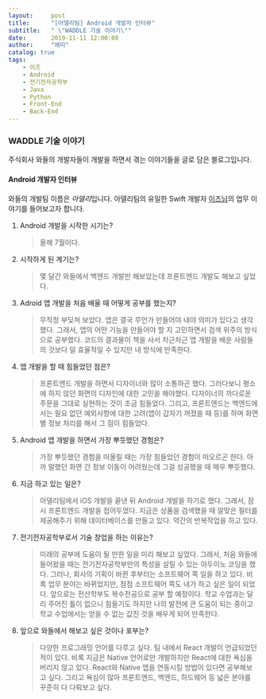```yaml
---
layout:     post
title:      "[아델리팀] Android 개발자 인터뷰"
subtitle:   " \"WADDLE 기술 이야기\""
date:       2019-11-11 12:00:00
author:     "예띠"
catalog: true
tags:
    - 이즈
    - Android
    - 전기전자공학부
    - Java
    - Python
    - Front-End
    - Back-End
---
```


### WADDLE 기술 이야기

주식회사 와들의 개발자들이 개발을 하면서 겪는 이야기들을 글로 담은 블로그입니다. 

#### Android 개발자 인터뷰
와들의 개발팀 이름은 *아델리*입니다. 아델리팀의 유일한 Swift 개발자 [이즈님](mailto:jungeun@waddlelab.com)의 업무 이야기를 들어보고자 합니다.  

1.	Android 개발을 시작한 시기는?
    > 올해 7월이다.

2.	시작하게 된 계기는?
    > 몇 달간 와들에서 백엔드 개발만 해보았는데 프론트엔드 개발도 해보고 싶었다.

3.	Adroid 앱 개발을 처음 배울 때 어떻게 공부를 했는지?
    > 무작정 부딪쳐 보았다. 앱은 결국 무언가 만들어야 내야 의미가 있다고 생각했다. 그래서, 앱의 어떤 기능을 만들어야 할 지 고민하면서 검색 위주의 방식으로 공부했다. 코드의 결과물이 책을 사서 차근차근 앱 개발을 배운 사람들의 것보다 덜 효율적일 수 있지만 내 방식에 만족한다.

4.	앱 개발을 할 때 힘들었던 점은?
    > 프론트엔드 개발을 하면서 디자이너와 많이 소통하곤 했다. 그러다보니 평소에 하지 않던 화면의 디자인에 대한 고민을 해야했다. 디자이너의 까다로운 주문을 그대로 실현하는 것이 조금 힘들었다. 그리고, 프론트엔드는 백엔드에서는 필요 없던 예외사항에 대한 고려(앱이 갑자기 꺼졌을 때 등)를 하며 화면 별 정보 처리를 해서 그 점이 힘들었다.

5. Android 앱 개발을 하면서 가장 뿌듯했던 경험은?
    > 가장 뿌듯했던 경험을 떠올릴 때는 가장 힘들었던 경험이 떠오르곤 한다. 아까 말했던 화면 간 정보 이동이 어려웠는데 그걸 성공했을 때 매우 뿌듯했다.

6.	지금 하고 있는 일은?
    > 아델리팀에서 iOS 개발을 끝낸 뒤 Android 개발을 하기로 했다. 그래서, 잠시 프론트엔드 개발을 접어두었다. 지금은 상품을 검색했을 때 알맞은 필터를 제공해주기 위해 데이터베이스를 만들고 있다. 약간의 반복작업을 하고 있다.

7.	전기전자공학부로서 기술 창업을 하는 이유는?
    > 미래의 공부에 도움이 될 만한 일을 미리 해보고 싶었다. 그래서, 처음 와들에 들어왔을 때는 전기전자공학부만의 특성을 살릴 수 있는 아두이노 코딩을 했다. 그러나, 회사의 기획이 바뀐 후부터는 소프트웨어 쪽 일을 하고 있다. 비록 업무 분야는 바뀌었지만, 점점 소프트웨어 쪽도 내가 하고 싶은 일이 되었다. 앞으로는 전산학부도 복수전공으로 공부 할 예정이다. 학교 수업과는 달리 주어진 틀이 없으니 힘들기도 하지만 나의 발전에 큰 도움이 되는 중이고 학교 수업에서는 얻을 수 없는 값진 것을 배우게 되어 만족한다.

8.	앞으로 와들에서 해보고 싶은 것이나 포부는?
    > 다양한 프로그래밍 언어를 다루고 싶다. 팀 내에서 React 개발이 언급되었던 적이 있다. 비록 지금은 Native 언어로만 개발하지만 React에 대한 욕심을 버리지 않고 있다. React와 Native 앱을 연동시킬 방법이 있다면 공부해보고 싶다. 그리고 욕심이 많아 프론트엔드, 백엔드, 하드웨어 등 넓은 분야를 꾸준히 다 다뤄보고 싶다.
